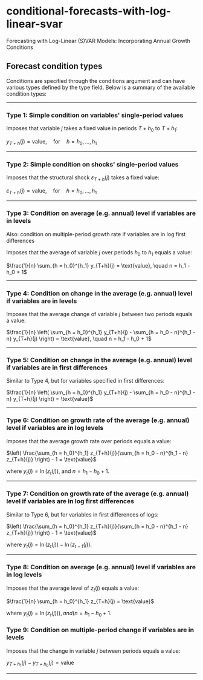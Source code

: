 # conditional-forecasts-with-log-linear-svar
Forecasting with Log-Linear (S)VAR Models: Incorporating Annual Growth Conditions

## Forecast condition types
Conditions are specified through the conditions argument and can have various types defined by the type field. Below is a summary of the available condition types:

---

### Type 1: Simple condition on variables' single-period values
Imposes that variable $j$ takes a fixed value in periods $T + h_0$ to $T + h_1$:

$y_{T+h}(j) = \text{value}, \quad \text{for} \quad h = h_0, \dots, h_1$

---

### Type 2: Simple condition on shocks' single-period values
Imposes that the structural shock $\varepsilon_{T+h}(j)$ takes a fixed value:

$\varepsilon_{T + h}(j) = \text{value}, \quad \text{for} \quad h = h_0, \dots, h_1$

---

### Type 3: Condition on average (e.g. annual) level if variables are in levels
Also: condition on multiple-period growth rate if variables are in log first differences

Imposes that the average of variable $j$ over periods $h_0$ to $h_1$ equals a value:

$\frac{1}{n} \sum_{h = h_0}^{h_1} y_{T+h}(j) = \text{value}, \quad n = h_1 - h_0 + 1$

---

### Type 4: Condition on change in the average (e.g. annual) level if variables are in levels
Imposes that the average change of variable $j$ between two periods equals a value:

$\frac{1}{n} \left( \sum_{h = h_0}^{h_1} y_{T+h}(j) - \sum_{h = h_0 - n}^{h_1 - n} y_{T+h}(j) \right) = \text{value}, \quad n = h_1 - h_0 + 1$

---

### Type 5: Condition on change in the average (e.g. annual) level if variables are in first differences
Similar to Type 4, but for variables specified in first differences:

$\frac{1}{n} \left( \sum_{h = h_0}^{h_1} y_{T+h}(j) - \sum_{h = h_0 - n}^{h_1 - n} y_{T+h}(j) \right) = \text{value}$

---

### Type 6: Condition on growth rate of the average (e.g. annual) level if variables are in log levels
Imposes that the average growth rate over periods equals a value:

$\left( \frac{\sum_{h = h_0}^{h_1} z_{T+h}(j)}{\sum_{h = h_0 - n}^{h_1 - n} z_{T+h}(j)} \right) - 1 = \text{value}$

where $y_t(j) = \ln(z_t(j))$, and $n = h_1 - h_0 + 1$.

---

### Type 7: Condition on growth rate of the average (e.g. annual) level if variables are in log first differences
Similar to Type 6, but for variables in first differences of logs:

$\left( \frac{\sum_{h = h_0}^{h_1} z_{T+h}(j)}{\sum_{h = h_0 - n}^{h_1 - n} z_{T+h}(j)} \right) - 1 = \text{value}$

where $y_t(j) = \ln(z_t(j)) - \ln(z_{t-1}(j))$.

---

### Type 8: Condition on average (e.g. annual)  level if variables are in log levels
Imposes that the average level of $z_t(j)$ equals a value:

$\frac{1}{n} \sum_{h = h_0}^{h_1} z_{T+h}(j) = \text{value}$

where $y_t(j) = \ln(z_t(j)) ), and ( n = h_1 - h_0 + 1$.

### Type 9: Condition on multiple-period change if variables are in levels
Imposes that the change in variable $j$ between periods equals a value:

$y_{T+h_1}(j) - y_{T+h_0}(j) = \text{value}$

---
